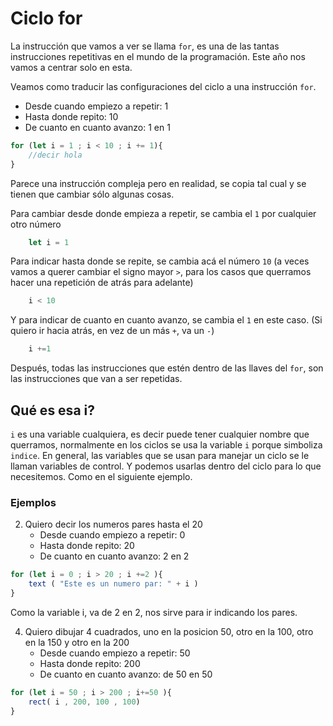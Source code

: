 # Ciclo for

La instrucción que vamos a ver se llama ```for```, es una de las tantas instrucciones repetitivas en el mundo de la programación. Este año nos vamos a centrar solo en esta.

Veamos como traducir las configuraciones del ciclo a una instrucción ```for```.
* Desde cuando empiezo a repetir: 1
* Hasta donde repito: 10
* De cuanto en cuanto avanzo: 1 en 1

```js
for (let i = 1 ; i < 10 ; i += 1){
    //decir hola
}
```
Parece una instrucción compleja pero en realidad, se copia tal cual y se tienen que cambiar sólo algunas cosas.

Para cambiar desde donde empieza a repetir, se cambia el ```1``` por cualquier otro número
```js
    let i = 1
```

Para indicar hasta donde se repite, se cambia acá el número ```10``` (a veces vamos a querer cambiar el signo mayor ```>```, para los casos que querramos hacer una repetición de atrás para adelante)
```js
    i < 10
```

Y para indicar de cuanto en cuanto avanzo, se cambia el ```1``` en este caso. (Si quiero ir hacia atrás, en vez de un más ```+```, va un ```-```)
```js
    i +=1
```

Después, todas las instrucciones que estén dentro de las llaves del ```for```, son las instrucciones que van a ser repetidas.

## Qué es esa i?
```i``` es una variable cualquiera, es decir puede tener cualquier nombre que querramos, normalmente en los ciclos se usa la variable ```i``` porque simboliza ```indice```. En general, las variables que se usan para manejar un ciclo se le llaman variables de control. Y podemos usarlas dentro del ciclo para lo que necesitemos. Como en el siguiente ejemplo.

### Ejemplos

2. Quiero decir los numeros pares hasta el 20
    * Desde cuando empiezo a repetir: 0
    * Hasta donde repito: 20
    * De cuanto en cuanto avanzo: 2 en 2
```js
for (let i = 0 ; i > 20 ; i +=2 ){
    text ( "Este es un numero par: " + i )
}
```
Como la variable i, va de 2 en 2, nos sirve para ir indicando los pares.

4. Quiero dibujar 4 cuadrados, uno en la posicion 50, otro en la 100, otro en la 150 y otro en la 200
    * Desde cuando empiezo a repetir: 50
    * Hasta donde repito: 200
    * De cuanto en cuanto avanzo: de 50 en 50

```js
for (let i = 50 ; i > 200 ; i+=50 ){
    rect( i , 200, 100 , 100)
}
```